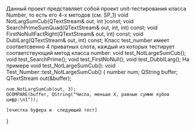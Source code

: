 Данный проект представляет собой проект unit-тестирования класса Number, то есть его 4-х методов (см. SP_1)
    void NotLargSumCub(QTextStream& out, int )const;
    void SearchPrimeSumQuad(QTextStream&  out, int, int) const;
    void FirstNoNullFactRight(QTextStream& out, int) const;
    void DublLarg(QTextStream& out, int) const;
Класс test_number имеет соответсвенно 4 приватных слота, каждый из которых тестирует соответствующий метод класса number:
    void test_NotLargeSumCub();
    void test_SearchPrime();
    void test_FirstNoNull();
    void test_DubblLarg();
На примере   void test_NotLargeSumCub():
void Test_Number::test_NotLargeSumCub() {
    number num;
    QString buffer;
    QTextStream out(&buffer);

    num.NotLargSumCub(out, 3);
    QCOMPARE(buffer, QString("Числа, меньше Х, равные сумме кубов цифр:\n1"));

    [очистка буфера и  следующий тест]
}
